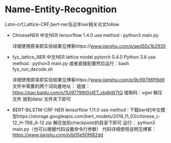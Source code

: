 # Name-Entity-Recognition
Lstm-crf,Lattice-CRF,bert-ner及近年ner相关论文follow

- ChineseNER 中文NER 
	tensorflow 1.4.0
    use method :
        python3 main.py
    
    详细使用原来即实验结果见博客https://www.jianshu.com/p/aed50c1b2930

- fyz_lattice_NER 中文NER lattice model
	pytorch 0.4.0
	Python 3.6
	use method :
        python3 main.py
		或者直接配置然后运行：bash fyz_run_decode.sh
	
	详细使用原来即实验结果见博客https://www.jianshu.com/p/9c99796ff8d9
	文件中需要的两个词向量地址：
		链接：https://pan.baidu.com/s/1Uj97799tGjdET_vbdkW7tQ 
		提取码：vgwi 
		解压文件 放到data/ 文件夹下即可
		
- BERT-BiLSTM-CRF-NER
	tensorflow 1.11.0
    use method :
		下载bert的中文模型https://storage.googleapis.com/bert_models/2018_11_03/chinese_L-12_H-768_A-12.zip
		解压放到checkpoint的目录下即可
		运行：
			python3 main.py（也可以根据代码设置命令行参数）
		代码详细使用说明见博客：https://www.jianshu.com/p/b05e50f682dd
			
	
